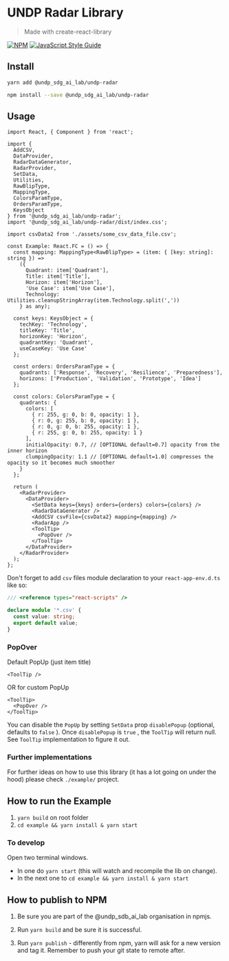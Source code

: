# UNDP Radar Library

> Made with create-react-library

[![NPM](https://img.shields.io/npm/v/@undp_sdg_ai_lab/undp-radar.svg)](https://www.npmjs.com/package/@undp_sdg_ai_lab/undp-radar) [![JavaScript Style Guide](https://img.shields.io/badge/code_style-standard-brightgreen.svg)](https://standardjs.com)

## Install

```bash
yarn add @undp_sdg_ai_lab/undp-radar
```

```bash
npm install --save @undp_sdg_ai_lab/undp-radar
```

## Usage

```tsx
import React, { Component } from 'react';

import {
  AddCSV,
  DataProvider,
  RadarDataGenerator,
  RadarProvider,
  SetData,
  Utilities,
  RawBlipType,
  MappingType,
  ColorsParamType,
  OrdersParamType,
  KeysObject
} from '@undp_sdg_ai_lab/undp-radar';
import '@undp_sdg_ai_lab/undp-radar/dist/index.css';

import csvData2 from './assets/some_csv_data_file.csv';

const Example: React.FC = () => {
  const mapping: MappingType<RawBlipType> = (item: { [key: string]: string }) =>
    ({
      Quadrant: item['Quadrant'],
      Title: item['Title'],
      Horizon: item['Horizon'],
      'Use Case': item['Use Case'],
      Technology: Utilities.cleanupStringArray(item.Technology.split(','))
    } as any);

  const keys: KeysObject = {
    techKey: 'Technology',
    titleKey: 'Title',
    horizonKey: 'Horizon',
    quadrantKey: 'Quadrant',
    useCaseKey: 'Use Case'
  };

  const orders: OrdersParamType = {
    quadrants: ['Response', 'Recovery', 'Resilience', 'Preparedness'],
    horizons: ['Production', 'Validation', 'Prototype', 'Idea']
  };

  const colors: ColorsParamType = {
    quadrants: {
      colors: [
        { r: 255, g: 0, b: 0, opacity: 1 },
        { r: 0, g: 255, b: 0, opacity: 1 },
        { r: 0, g: 0, b: 255, opacity: 1 },
        { r: 255, g: 0, b: 255, opacity: 1 }
      ],
      initialOpacity: 0.7, // [OPTIONAL default=0.7] opacity from the inner horizon
      clumpingOpacity: 1.1 // [OPTIONAL default=1.0] compresses the opacity so it becomes much smoother
    }
  };

  return (
    <RadarProvider>
      <DataProvider>
        <SetData keys={keys} orders={orders} colors={colors} />
        <RadarDataGenerator />
        <AddCSV csvFile={csvData2} mapping={mapping} />
        <RadarApp />
        <ToolTip>
          <PopOver />
        </ToolTip>
      </DataProvider>
    </RadarProvider>
  );
};
```

Don't forget to add `csv` files module declaration to your `react-app-env.d.ts` like so:

```ts
/// <reference types="react-scripts" />

declare module '*.csv' {
  const value: string;
  export default value;
}
```

### PopOver

Default PopUp (just item title)

```tsx
<ToolTip />
```

OR for custom PopUp

```tsx
<ToolTip>
  <PopOver />
</ToolTip>
```

You can disable the `PopUp` by setting `SetData` prop `disablePopup` (optional, defaults to `false` ). Once `disablePopup` is `true` , the `ToolTip` will return null. See `ToolTip` implementation to figure it out.

### Further implementations

For further ideas on how to use this library (it has a lot going on under the hood) please check `./example/` project.

## How to run the Example

1. `yarn build` on root folder
2. `cd example && yarn install & yarn start`

### To develop

Open two terminal windows.

* In one do `yarn start` (this will watch and recompile the lib on change).
* In the next one to `cd example && yarn install & yarn start`

## How to publish to NPM

1. Be sure you are part of the @undp_sdb_ai_lab organisation in npmjs.

2. Run `yarn build` and be sure it is successful.

3. Run `yarn publish` - differently from npm, yarn will ask for a new version and tag it. Remember to push your git state to remote after.

